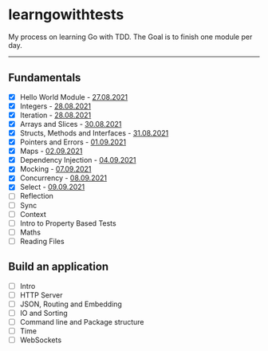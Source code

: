 # learngowithtests

My process on learning Go with TDD. The Goal is to finish one module per day.

---

## Fundamentals

- [x] Hello World Module - [27.08.2021](https://www.onthisday.com/day/august/27)
- [x] Integers - [28.08.2021](https://www.onthisday.com/day/august/28)
- [x] Iteration - [28.08.2021](https://www.onthisday.com/day/august/28)
- [x] Arrays and Slices - [30.08.2021](https://www.onthisday.com/day/august/30)
- [x] Structs, Methods and Interfaces - [31.08.2021](https://www.onthisday.com/day/august/31)
- [x] Pointers and Errors - [01.09.2021](https://www.onthisday.com/day/september/1)
- [x] Maps - [02.09.2021](https://www.onthisday.com/day/september/2)
- [x] Dependency Injection - [04.09.2021](https://www.onthisday.com/day/september/4)
- [x] Mocking - [07.09.2021](https://www.onthisday.com/day/september/7)
- [x] Concurrency - [08.09.2021](https://www.onthisday.com/day/september/8)
- [x] Select - [09.09.2021](https://tr.wikipedia.org/wiki/%C4%B0zmir%27in_Kurtulu%C5%9Fu)
- [ ] Reflection
- [ ] Sync
- [ ] Context
- [ ] Intro to Property Based Tests
- [ ] Maths
- [ ] Reading Files

## Build an application

- [ ] Intro
- [ ] HTTP Server
- [ ] JSON, Routing and Embedding
- [ ] IO and Sorting
- [ ] Command line and Package structure
- [ ] Time
- [ ] WebSockets
